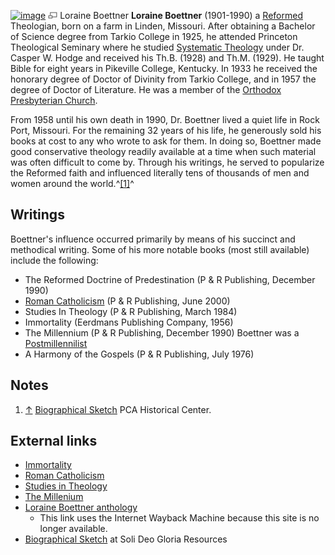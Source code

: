 [![image](images/thumb/5/5c/LoraineBoettner.jpg/200px-LoraineBoettner.jpg)](http://www.theopedia.com/File:LoraineBoettner.jpg)
[![image](data:image/png;base64,iVBORw0KGgoAAAANSUhEUgAAAA8AAAALCAAAAACFLIiAAAAAAnRSTlMA/1uRIrUAAABPSURBVAjXY/j///+5vXDwjAHIr26ZAgXZe8H8a/+hoIcw/9nevdVL9+79DuPvzQYZFPUezu8BMZLXgkExnD8HAu6hqv//n+HZVjD4DuUDAKlChD3fj6aPAAAAAElFTkSuQmCC)](http://www.theopedia.com/File:LoraineBoettner.jpg "Enlarge")
Loraine Boettner
**Loraine Boettner** (1901-1990) a [Reformed](Reformed "Reformed")
Theologian, born on a farm in Linden, Missouri. After obtaining a
Bachelor of Science degree from Tarkio College in 1925, he attended
Princeton Theological Seminary where he studied
[Systematic Theology](Systematic_Theology "Systematic Theology")
under Dr. Casper W. Hodge and received his Th.B. (1928) and Th.M.
(1929). He taught Bible for eight years in Pikeville College,
Kentucky. In 1933 he received the honorary degree of Doctor of
Divinity from Tarkio College, and in 1957 the degree of Doctor of
Literature. He was a member of the
[Orthodox Presbyterian Church](Orthodox_Presbyterian_Church "Orthodox Presbyterian Church").

From 1958 until his own death in 1990, Dr. Boettner lived a quiet
life in Rock Port, Missouri. For the remaining 32 years of his
life, he generously sold his books at cost to any who wrote to ask
for them. In doing so, Boettner made good conservative theology
readily available at a time when such material was often difficult
to come by. Through his writings, he served to popularize the
Reformed faith and influenced literally tens of thousands of men
and women around the world.^[[1]](#note-0)^



## Writings

Boettner's influence occurred primarily by means of his succinct
and methodical writing. Some of his more notable books (most still
available) include the following:

-   The Reformed Doctrine of Predestination (P & R Publishing,
    December 1990)
-   [Roman Catholicism](http://www.americanpresbyterianchurch.org/roman_catholicism.htm)
    (P & R Publishing, June 2000)
-   Studies In Theology (P & R Publishing, March 1984)
-   Immortality (Eerdmans Publishing Company, 1956)
-   The Millennium (P & R Publishing, December 1990) Boettner was a
    [Postmillennilist](Postmillennialism "Postmillennialism")
-   A Harmony of the Gospels (P & R Publishing, July 1976)

## Notes

1.  [↑](#ref-0)
    [Biographical Sketch](http://www.pcahistory.org/findingaids/boettner/index.html)
    PCA Historical Center.

## External links

-   [Immortality](http://www.evanglibrary.org.uk/members/theo/bot/3/Immortality-Index.html)
-   [Roman Catholicism](http://www.evanglibrary.org.uk/members/theo/bot/2/rc-Index.html)
-   [Studies in Theology](http://www.evanglibrary.org.uk/members/theo/bot/1/sit-Index.html)
-   [The Millenium](http://www.evanglibrary.org.uk/members/theo/mill/The%20Millennium-Index.html)
-   [Loraine Boettner anthology](http://web.archive.org/web/20060515231829/http://www.caledonianfire.org/caledonianfire/Boettner/mainb.htm)
    - This link uses the Internet Wayback Machine because this site is
    no longer available.
-   [Biographical Sketch](http://www.lgmarshall.org/Bio/boettner_bio.html)
    at Soli Deo Gloria Resources



